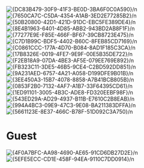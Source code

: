 ![{DC83B479-30F9-41F3-BE0D-3BA6F0C0A590}](https://github.com/user-attachments/assets/a015c47a-f589-4825-b50f-f2377d6b6ce8)/n
![{7650CA7C-C5DA-4354-A1AB-3ED2E77285B2}](https://github.com/user-attachments/assets/ff86b733-abfb-4585-a3b4-84e05a47fe22)/n
![{50B20800-42D1-421D-91DC-EBC5FE389DE4}](https://github.com/user-attachments/assets/252206bb-f93f-4555-9ef9-ab4d2083ccef)/n
![{8E4B1963-6401-4D85-ABB2-943BD2AB8F1F}](https://github.com/user-attachments/assets/1685490f-24a0-4e34-a127-4b759e2bbc45)/n
![{77277E9E-F85E-466F-BF67-39CB8723E475}](https://github.com/user-attachments/assets/ef0e34c7-69a1-47b6-926c-de67606ae7ed)/n
![{C7D1B99C-BDF5-4402-B60C-8FEB85CD7169}](https://github.com/user-attachments/assets/87482bb1-f014-40f0-adaa-b947cd70b247)/n
![{C0861CCC-177A-4D70-B084-8AD1F185C3CA}](https://github.com/user-attachments/assets/85bbd475-2809-4f0d-b0ed-54f71dd54b0f)/n
![{17B8326E-0019-4FE7-9E9F-00E5B35DE722}](https://github.com/user-attachments/assets/4127367e-e253-49c0-87f5-1c90cb3afc3d)/n
![{F2EB18A9-07DA-4BE3-AF5E-079EE769E892}](https://github.com/user-attachments/assets/401e83c9-1c27-4e32-9fce-f84032aab4e8)/n
![{FB323C11-3DE5-46B5-9CE4-C2BD592DD851}](https://github.com/user-attachments/assets/ba4471bf-a06a-4e0e-bf91-041c624a6793)/n
![{9A231AED-6757-4A21-A058-D199DFE9B01B}](https://github.com/user-attachments/assets/ba912b17-b227-4d8e-848d-cb2ad5226ff4)/n
![{3EE450A3-15B7-4078-8858-A7B41BCB805B}](https://github.com/user-attachments/assets/bd90f7b4-7d93-4660-813a-5c347959ea59)/n
![{0853F2B0-7132-4AF7-A1B7-33F64395CD61}](https://github.com/user-attachments/assets/5756c604-50ce-47ac-8ebf-164324917e52)/n
![{1ED91101-3005-4B3C-ADE8-FD320EEBF98F}](https://github.com/user-attachments/assets/07ed823a-5897-471f-95a9-29d35d6ae085)/n
![{543ED29A-AD29-4937-B11B-E7610C2B8EAB}](https://github.com/user-attachments/assets/8853db47-7000-47cf-8f98-bb0a9b63a885)/n
![{994A4BC3-09E9-47C3-9E08-BA211383DFFA}](https://github.com/user-attachments/assets/1d1cc850-971d-4430-97b2-787c43a680dc)/n
![{5661123E-8E37-466C-B78F-51D092C3A750}](https://github.com/user-attachments/assets/bbd0f6b1-65b1-42e0-a58b-c8ca4b97e0e7)/n

<h1>Guest</h1>

![{4F0A7BFC-AA98-4690-AE65-91CD6DB27D2E}](https://github.com/user-attachments/assets/4701b834-64c2-4b67-832a-1420a741eb53)/n
![{5EFE5ECC-CD1E-458F-94EA-9110C7DD0914}](https://github.com/user-attachments/assets/a392ab04-5672-4579-880c-4cf9c1800bb2)/n


